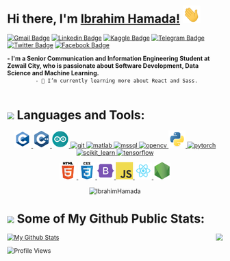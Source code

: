 # Hi there, I'm [Ibrahim Hamada!](https://github.com/ibrahimhamada) <img src="https://github.com/AbdallahHemdan/AbdallahHemdan/blob/master/wave.gif" width="40px" height="40px">
[![Gmail Badge](https://img.shields.io/badge/-Gmail-c14438?style=flat&logo=Gmail&logoColor=white)](mailto:s-ibrahimhamada@zewailcity.edu.eg "s-ibrahimhamada@zewailcity.edu.eg")
[![Linkedin Badge](https://img.shields.io/badge/-LinkedIn-0072b1?style=flat&logo=Linkedin&logoColor=white)](https://www.linkedin.com/in/ibrahim-hamada-158669218 "Connect on LinkedIn")
[![Kaggle Badge](https://img.shields.io/badge/-Kaggle-0078FF?style=flat&logo=Kaggle&logoColor=white)](https://www.kaggle.com/ibrahimhamada "Connect on Kaggle")
[![Telegram Badge](https://img.shields.io/badge/-Telegram-0088CC?style=flat&logo=Telegram&logoColor=white)](https://t.me/himahamada "Contact on Telegram")
[![Twitter Badge](https://img.shields.io/badge/-Twitter-00acee?style=flat&logo=Twitter&logoColor=white)](https://twitter.com/intent/follow?screen_name=hemaa43 "Follow on Twitter")
[![Facebook Badge](https://img.shields.io/badge/-Facebook-0078FF?style=flat&logo=Facebook&logoColor=white)](https://www.facebook.com/ibrahimhamada74/ "Connect on Facebook")
<div> <b> - I'm a Senior Communication and Information Engineering Student at Zewail City, who is passionate about Software Development, Data Science and Machine Learning. </b>
</div>


<div align="center">
  <code> - 🌱 I’m currently learning more about React and Sass.
 </code>
</div>
  
<h1></h1>
 

# <img src="https://media1.giphy.com/media/1NYkJ0wTvncdXV5dN5/giphy.gif" width="50">  Languages and Tools: 
</div>

<div align="center">
  <a href="https://www.cprogramming.com/" target="_blank"> <img                                                           src="https://raw.githubusercontent.com/github/explore/80688e429a7d4ef2fca1e82350fe8e3517d3494d/topics/c/c.png" alt="c programming" width="40" height="40"/> </a> 
  <a href="https://www.programiz.com/cpp-programming" target="_blank"> <img  src="https://raw.githubusercontent.com/github/explore/80688e429a7d4ef2fca1e82350fe8e3517d3494d/topics/cpp/cpp.png" alt="c++ programming" width="40" height="40"/> </a> 
  <a href="https://www.arduino.cc/" target="_blank"> <img src="https://raw.githubusercontent.com/github/explore/80688e429a7d4ef2fca1e82350fe8e3517d3494d/topics/arduino/arduino.png" alt="arduino" width="40" height="40"/> </a> 
  <a href="https://git-scm.com/" target="_blank"> <img src="https://www.vectorlogo.zone/logos/git-scm/git-scm-icon.svg" alt="git" width="40" height="40"/> </a> 
  <a href="https://www.mathworks.com/" target="_blank"> <img src="https://upload.wikimedia.org/wikipedia/commons/2/21/Matlab_Logo.png" alt="matlab" width="40"
  height="40"/> </a> 
  <a href="https://www.microsoft.com/en-us/sql-server" target="_blank"> <img src="https://www.svgrepo.com/show/303229/microsoft-sql-server-logo.svg" alt="mssql"
  width="40" height="40"/> </a> <a href="https://opencv.org/" target="_blank"> <img src="https://www.vectorlogo.zone/logos/opencv/opencv-icon.svg" alt="opencv" width="40" height="40"/> </a>
  <a href="https://www.python.org" target="_blank"> <img src="https://raw.githubusercontent.com/devicons/devicon/master/icons/python/python-original.svg" alt="python" width="40" height="40"/> </a> 
  <a href="https://pytorch.org/" target="_blank"> <img src="https://www.vectorlogo.zone/logos/pytorch/pytorch-icon.svg" alt="pytorch" width="40" height="40"/> </a> 
  <a href="https://scikit-learn.org/" target="_blank"> <img src="https://upload.wikimedia.org/wikipedia/commons/0/05/Scikit_learn_logo_small.svg" alt="scikit_learn" width="40" height="40"/> </a> <a href="https://www.tensorflow.org" target="_blank"> <img src="https://www.vectorlogo.zone/logos/tensorflow/tensorflow-icon.svg" alt="tensorflow" width="40" height="40"/> </a> 
  
<a href="https://en.wikipedia.org/wiki/HTML" target="_blank"> <img src="https://raw.githubusercontent.com/github/explore/80688e429a7d4ef2fca1e82350fe8e3517d3494d/topics/html/html.png" alt="html" width="40" height="40"/> </a> 
<a href="https://en.wikipedia.org/wiki/CSS" target="_blank"> <img src="https://raw.githubusercontent.com/github/explore/80688e429a7d4ef2fca1e82350fe8e3517d3494d/topics/css/css.png" alt="css" width="40" height="40"/> </a> 
<a href="https://getbootstrap.com/" target="_blank"> <img src="https://raw.githubusercontent.com/devicons/devicon/master/icons/bootstrap/bootstrap-plain.svg" alt="bootstrap" width="40" height="40"/> </a> 
<a href="https://javascript.info/" target="_blank"> <img src="https://raw.githubusercontent.com/github/explore/80688e429a7d4ef2fca1e82350fe8e3517d3494d/topics/javascript/javascript.png" alt="javascript" width="40" height="40"/> </a> 
<a href="https://reactjs.org/" target="_blank"> <img src="https://raw.githubusercontent.com/github/explore/80688e429a7d4ef2fca1e82350fe8e3517d3494d/topics/react/react.png" alt="react" width="40" height="40"/> </a> 
<a href="https://nodejs.org/en/" target="_blank"> <img src="https://raw.githubusercontent.com/github/explore/80688e429a7d4ef2fca1e82350fe8e3517d3494d/topics/nodejs/nodejs.png" alt="nodejs" width="40" height="40"/> </a> 
</div>

<p></p>
<div align="center">
<p><img align="center" src="https://github-readme-stats.vercel.app/api/top-langs?username=ibrahimhamada&hide=Jupyter%20Notebook,CSS,SCSS,Less&show_icons=true&locale=en&layout=compact" alt="IbrahimHamada" /></p>
</div>

 <h1></h1>
 
# <img src="https://media.giphy.com/media/t7sEnf5w7wJ1CEPyy7/giphy.gif" width="35">  Some of My Github Public Stats: 
</div>

<a href="https://samujjwaal.tech/"><img src="https://github.com/samujjwaal/samujjwaal/raw/master/etc/coffee.png" align="right" height="275" /></a>
[![My Github Stats](https://github-readme-stats.vercel.app/api?username=Ibrahimhamada&show_icons=true&title_color=fff&icon_color=79ff97&text_color=9f9f9f&bg_color=151515)](https://github.com/ibrahimhamada)


![Profile Views](https://komarev.com/ghpvc/?username=ibrahimhamada&color=blue)




 <!-- 
<p>&nbsp;<img align="center" src="https://github-readme-stats.vercel.app/api?username=ibrahimhamada&count_private=true&show_icons=true&locale=en" alt="IbrahimHamada" /></p>

<p><img align="center" src="https://github-readme-streak-stats.herokuapp.com/?user=ibrahimhamada" alt="IbrahimHamada" /></p>

  
<p align="center"> <img src="https://komarev.com/ghpvc/?username=ibrahimhamada&label=Profile%20views&color=0e75b6&style=flat" alt="ibrahimhamada" /> </p>

</div>

 -->
  
  
  
